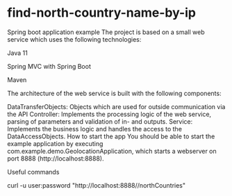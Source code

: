 # find-north-country-name-by-ip
Spring boot application example
The project is based on a small web service which uses the following technologies:

Java 11

Spring MVC with Spring Boot

Maven

The architecture of the web service is built with the following components:

DataTransferObjects: Objects which are used for outside communication via the API
Controller: Implements the processing logic of the web service, parsing of parameters and validation of in- and outputs.
Service: Implements the business logic and handles the access to the DataAccessObjects.
How to start the app
You should be able to start the example application by executing com.example.demo.GeolocationApplication, which starts a webserver on port 8888 (http://localhost:8888).

Useful commands

curl -u user:password "http://localhost:8888//northCountries"
